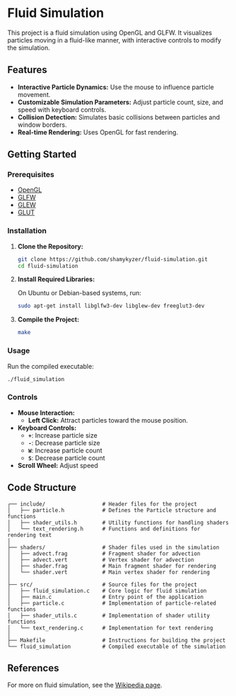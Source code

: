 # Fluid Simulation

This project is a fluid simulation using OpenGL and GLFW. It visualizes particles moving in a fluid-like manner, with interactive controls to modify the simulation.

## Features

- **Interactive Particle Dynamics:** Use the mouse to influence particle movement.
- **Customizable Simulation Parameters:** Adjust particle count, size, and speed with keyboard controls.
- **Collision Detection:** Simulates basic collisions between particles and window borders.
- **Real-time Rendering:** Uses OpenGL for fast rendering.

## Getting Started

### Prerequisites

- [OpenGL](https://www.opengl.org/)
- [GLFW](https://www.glfw.org/)
- [GLEW](http://glew.sourceforge.net/)
- [GLUT](https://www.opengl.org/resources/libraries/glut/)

### Installation

1. **Clone the Repository:**

   ```sh
   git clone https://github.com/shamykyzer/fluid-simulation.git
   cd fluid-simulation
   ```

2. **Install Required Libraries:**

   On Ubuntu or Debian-based systems, run:

   ```sh
   sudo apt-get install libglfw3-dev libglew-dev freeglut3-dev
   ```

3. **Compile the Project:**

   ```sh
   make
   ```

### Usage

Run the compiled executable:

```sh
./fluid_simulation
```

### Controls

- **Mouse Interaction:**
  - **Left Click:** Attract particles toward the mouse position.
- **Keyboard Controls:**
  - **`+`**: Increase particle size
  - **`-`**: Decrease particle size
  - **`W`**: Increase particle count
  - **`S`**: Decrease particle count
- **Scroll Wheel:** Adjust speed


## Code Structure

```plaintext
┌── include/                  # Header files for the project
│   ├── particle.h            # Defines the Particle structure and functions
│   ├── shader_utils.h        # Utility functions for handling shaders
│   └── text_rendering.h      # Functions and definitions for rendering text
│
├── shaders/                  # Shader files used in the simulation
│   ├── advect.frag           # Fragment shader for advection
│   ├── advect.vert           # Vertex shader for advection
│   ├── shader.frag           # Main fragment shader for rendering
│   └── shader.vert           # Main vertex shader for rendering
│
├── src/                      # Source files for the project
│   ├── fluid_simulation.c    # Core logic for fluid simulation
│   ├── main.c                # Entry point of the application
│   ├── particle.c            # Implementation of particle-related functions
│   ├── shader_utils.c        # Implementation of shader utility functions
│   └── text_rendering.c      # Implementation for text rendering
│
├── Makefile                  # Instructions for building the project
└── fluid_simulation          # Compiled executable of the simulation
```

## References

For more on fluid simulation, see the [Wikipedia page](https://en.wikipedia.org/wiki/Fluid_simulation).
